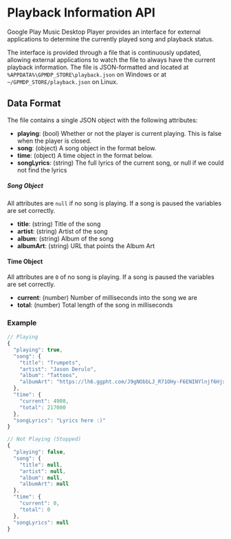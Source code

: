 # Playback Information API

Google Play Music Desktop Player provides an interface for external
applications to determine the currently played song and playback status.

The interface is provided through a file that is continuously updated,
allowing external applications to watch the file to always have the
current playback information. The file is JSON-formatted and located at
`%APPDATA%\GPMDP_STORE\playback.json` on Windows or at `~/GPMDP_STORE/playback.json` on Linux.

## Data Format

The file contains a single JSON object with the following attributes:
- **playing**: (bool) Whether or not the player is current playing.  This is false when the player is closed.
- **song**: (object) A song object in the format below.
- **time**: (object) A time object in the format below.
- **songLyrics**: (string) The full lyrics of the current song, or null if we could not find the lyrics

##### Song Object
All attributes are `null` if no song is playing.  If a song is paused the variables are set correctly.
- **title**: (string)  Title of the song
- **artist**: (string) Artist of the song
- **album**: (string) Album of the song
- **albumArt**: (string) URL that points the Album Art

#### Time Object
All attributes are `0` of no song is playing.  If a song is paused the variables are set correctly.
- **current**: (number) Number of milliseconds into the song we are
- **total**: (number) Total length of the song in milliseconds

### Example

```js
// Playing
{
  "playing": true,
  "song": {
    "title": "Trumpets",
    "artist": "Jason Derulo",
    "album": "Tattoos",
    "albumArt": "https://lh6.ggpht.com/J9gNObbLJ_R71OHy-F6ENINYlnjf6Hjx_dw4RV0GLSTH1zrDEFSeRcW_Kf2fTws0swmOXwot=s90-c-e100"
  },
  "time": {
    "current": 4908,
    "total": 217000
  },
  "songLyrics": "Lyrics here :)"
}

// Not Playing (Stopped)
{
  "playing": false,
  "song": {
    "title": null,
    "artist": null,
    "album": null,
    "albumArt": null
  },
  "time": {
    "current": 0,
    "total": 0
  },
  "songLyrics": null
}
```
